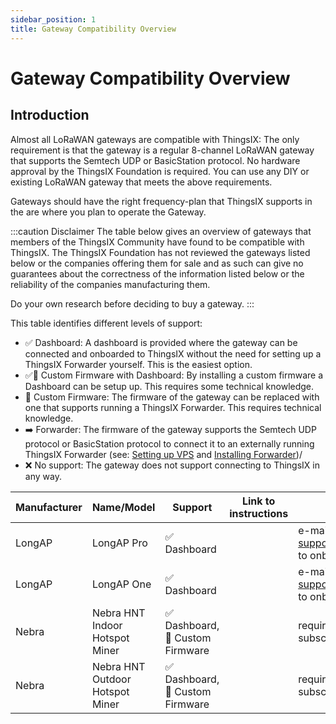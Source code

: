 ```yaml
---
sidebar_position: 1
title: Gateway Compatibility Overview
---
```


# Gateway Compatibility Overview

## Introduction

Almost all LoRaWAN gateways are compatible with ThingsIX: The only requirement is that the gateway is a regular 8-channel LoRaWAN gateway that supports the Semtech UDP or BasicStation protocol. No hardware approval by the ThingsIX Foundation is required. You can use any DIY or existing LoRaWAN gateway that meets the above requirements.

Gateways should have the right frequency-plan that ThingsIX supports in the are where you plan to operate the Gateway. 

:::caution Disclaimer
The table below gives an overview of gateways that members of the ThingsIX Community have found to be compatible with ThingsIX. The ThingsIX Foundation has not reviewed the gateways listed below or the companies offering them for sale and as such can give no guarantees about the correctness of the information listed below or the reliability of the companies manufacturing them. 

Do your own research before deciding to buy a gateway.
:::

This table identifies different levels of support:
- ✅ Dashboard: A dashboard is provided where the gateway can be connected and onboarded to ThingsIX without the need for setting up a ThingsIX Forwarder yourself. This is the easiest option. 
- ✅🔄 Custom Firmware with Dashboard: By installing a custom firmware a Dashboard can be setup up. This requires some technical knowledge. 
- 🔄 Custom Firmware: The firmware of the gateway can be replaced with one that supports running a ThingsIX Forwarder. This requires technical knowledge. 
- ➡️ Forwarder: The firmware of the gateway supports the Semtech UDP protocol or BasicStation protocol to connect it to an externally running ThingsIX Forwarder (see: [Setting up VPS](../setting-up-vps.md) and [Installing Forwarder](../installing-forwarder.md))/
- ❌ No support: The gateway does not support connecting to ThingsIX in any way. 

| Manufacturer  | Name/Model                      | Support                    | Link to instructions | Remarks                              |
|---------------|---------------------------------|----------------------------|----------------------|--------------------------------------|
| LongAP        | LongAP Pro                      | ✅ Dashboard                  |                      | e-mail support@longap.com to onboard |
| LongAP        | LongAP One                      | ✅ Dashboard                  |                      | e-mail support@longap.com to onboard |
| Nebra         | Nebra HNT Indoor Hotspot Miner  | ✅ Dashboard, 🔄 Custom Firmware |                      | requires paid subscription           |
| Nebra         | Nebra HNT Outdoor Hotspot Miner | ✅ Dashboard, 🔄 Custom Firmware |                      | requires paid subscription           |